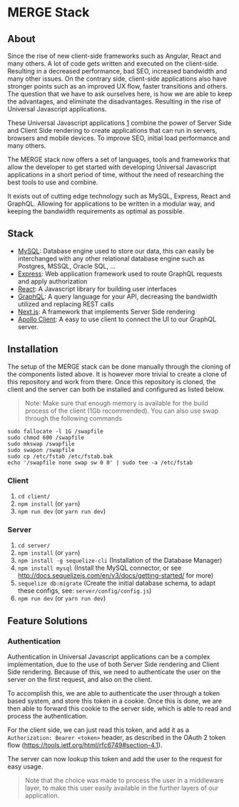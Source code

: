 # MERGE Stack
## About
Since the rise of new client-side frameworks such as Angular, React and many others. A lot of code gets written and executed on the client-side. Resulting in a decreased performance, bad SEO, increased bandwidth  and many other issues. On the contrary side, client-side applications also have stronger points such as an improved UX flow, faster transitions and others. The question that we have to ask ourselves here, is how we are able to keep the advantages, and eliminate the disadvantages. Resulting in the rise of Universal Javascript applications.

These Universal Javascript applications [1](https://github.com/facebook/react/pull/4041) combine the power of Server Side and Client Side rendering to create applications that can run in servers, browsers and mobile devices. To improve SEO, initial load performance and many others.

The MERGE stack now offers a set of languages, tools and frameworks that allow the developer to get started with developing Universal Javascript applications in a short period of time, without the need of researching the best tools to use and combine.

It exists out of cutting edge technology such as MySQL, Express, React and GraphQL. Allowing for applications to be written in a modular way, and keeping the bandwidth requirements as optimal as possible.

## Stack
* [MySQL](https://www.mysql.com/): Database engine used to store our data, this can easily be interchanged with any other relational database engine such as Postgres, MSSQL, Oracle SQL, ...
* [Express](https://expressjs.com/): Web application framework used to route GraphQL requests and apply authorization
* [React](https://facebook.github.io/react/): A Javascript library for building user interfaces
* [GraphQL](http://graphql.org/): A query language for your API, decreasing the bandwidth utilized and replacing REST calls
* [Next.js](https://zeit.co/blog/next): A framework that implements Server Side rendering
* [Apollo Client](https://github.com/apollographql/apollo-client): A easy to use client to connect the UI to our GraphQL server.

## Installation
The setup of the MERGE stack can be done manually through the cloning of the components listed above. It is however more trivial to create a clone of this repository and work from there. Once this repository is cloned, the client and the server can both be installed and configured as listed below.

> Note: Make sure that enough memory is available for the build process of the client (1Gb recommended). You can also use swap through the following commands

```
sudo fallocate -l 1G /swapfile
sudo chmod 600 /swapfile
sudo mkswap /swapfile
sudo swapon /swapfile
sudo cp /etc/fstab /etc/fstab.bak
echo '/swapfile none swap sw 0 0' | sudo tee -a /etc/fstab
```

### Client
1. `cd client/`
2. `npm install` (or `yarn`)
3. `npm run dev` (or `yarn run dev`)

### Server
1. `cd server/`
2. `npm install` (or `yarn`)
3. `npm install -g sequelize-cli` (Installation of the Database Manager)
4. `npm install mysql` (Install the MySQL connector, or see http://docs.sequelizejs.com/en/v3/docs/getting-started/ for more)
4. `sequelize db:migrate` (Create the initial database schema, to adapt these configs, see: `server/config/config.js`)
3. `npm run dev` (or `yarn run dev`)

## Feature Solutions
### Authentication
Authentication in Universal Javascript applications can be a complex implementation, due to the use of both Server Side rendering and Client Side rendering. Because of this, we need to authenticate the user on the server on the first request, and also on the client.

To accomplish this, we are able to authenticate the user through a token based system, and store this token in a cookie. Once this is done, we are then able to forward this cookie to the server side, which is able to read and process the authentication.

For the client side, we can just read this token, and add it as a `Authorization: Bearer <token>` header, as described in the OAuth 2 token flow (https://tools.ietf.org/html/rfc6749#section-4.1).

The server can now lookup this token and add the user to the request for easy usage.

> Note that the choice was made to process the user in a middleware layer, to make this user easily available in the further layers of our application.